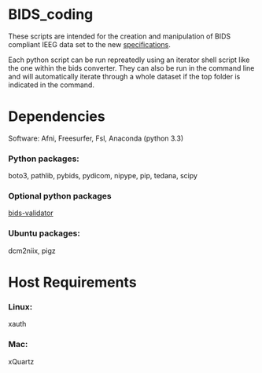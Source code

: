 # BIDS_coding
These scripts are intended for the creation and manipulation of BIDS compliant IEEG data set to the new [specifications](https://bids-specification.readthedocs.io/en/stable/04-modality-specific-files/04-intracranial-electroencephalography.html).

Each python script can be run repreatedly using an iterator shell script like the one within the bids converter.
They can also be run in the command line and will automatically iterate through a whole dataset if the top folder is indicated in the command.

# Dependencies 
Software:
Afni, Freesurfer, Fsl, Anaconda (python 3.3)

### Python packages: 
boto3, pathlib, pybids, pydicom, nipype, pip, tedana, scipy

### Optional python packages
[bids-validator](https://github.com/bids-standard/bids-validator)

### Ubuntu packages:
dcm2niix, pigz

# Host Requirements

### Linux:
xauth

### Mac:
xQuartz
